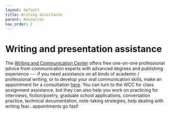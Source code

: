 ```yaml
---
layout: default
title: Writing assistance
parent: Resources
nav_order: 2
---
```


# Writing and presentation assistance

The [Writing and Communication Center](https://cmsw.mit.edu/writing-and-communication-center/) offers free one-on-one professional advice from communication experts with advanced degrees and publishing experience --- if you need assistance on all kinds of academic / professional writing, or to develop your oral communication skills, make an appointment for a consultation [here](https://mit.mywconline.com/). You can turn to the WCC for class assignment assistance, but they can also help you work on practicing for interviews, fiction/poetry, graduate school applications, conversation practice, technical documentation, note-taking strategies, help dealing with writing fear...appointments go fast!